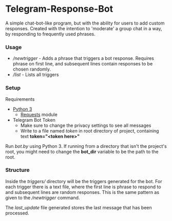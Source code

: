 # Telegram-Response-Bot
A simple chat-bot-like program, but with the ability for users to add custom responses. Created with the intention to 'moderate' a group chat in a way, by responding to frequently used phrases.

### Usage ###
- */newtrigger* - Adds a phrase that triggers a bot response. Requires phrase on first line, and subsequent lines contain responses to be chosen randomly.
- */list* - Lists all triggers

### Setup ###
Requirements
- [Python 3](https://www.python.org/)
  - [Requests](http://docs.python-requests.org/en/master/) module
- Telegram Bot Token
  - Make sure to change the privacy settings to see all messages
  - Write to a file named *token* in root directory of project, containing text **token="\<token here>"**
  
Run *bot.by* using Python 3. If running from a directory that isn't the project's root, you might need to change the **bot_dir** variable to be the path to the root.

### Structure ###
Inside the *triggers/* directory will be the triggers generated for the bot. For each trigger there is a text file, where the first line is phrase to respond to and subsequent lines are random responses. This is the same pattern as given to the */newtrigger* command. 

The *last_update* file generated stores the last message that has been processed.
